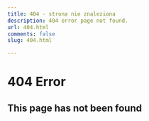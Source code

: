 ```yaml
---
title: 404 - strona nie znaleziona
description: 404 error page not found.
url: 404.html
comments: false
slug: 404.html

---
```

# 404 Error

## This page has not been found
